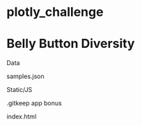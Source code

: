 # plotly_challenge

# Belly Button Diversity

Data


samples.json

Static/JS


.gitkeep
app
bonus

index.html



